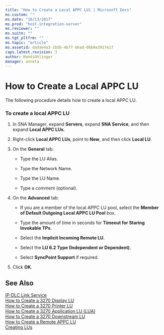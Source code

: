 ```yaml
---
title: "How to Create a Local APPC LU1 | Microsoft Docs"
ms.custom: ""
ms.date: "10/13/2017"
ms.prod: "host-integration-server"
ms.reviewer: ""
ms.suite: ""
ms.tgt_pltfrm: ""
ms.topic: "article"
ms.assetid: dadae4a3-1b5b-4b77-b6ad-0bb0a3917e17
caps.latest.revision: 3
author: MandiOhlinger
manager: anneta
---
```

# How to Create a Local APPC LU
The following procedure details how to create a local APPC LU.  
  
### To create a local APPC LU  
  
1.  In SNA Manager, expand **Servers**, expand **SNA Service**, and then expand **Local APPC LUs**.  
  
2.  Right-click **Local APPC LUs**, point to **New**, and then click **Local LU**.  
  
3.  On the **General** tab:  
  
    -   Type the LU Alias.  
  
    -   Type the Network Name.  
  
    -   Type the LU Name.  
  
    -   Type a comment (optional).  
  
4.  On the **Advanced** tab:  
  
    -   If you are a member of the local APPC LU pool, select the **Member of Default Outgoing Local APPC LU Pool** box.  
  
    -   Type the amount of time in seconds for **Timeout for Staring Invokable TPs**.  
  
    -   Select the **Implicit Incoming Remote LU**.  
  
    -   Select the **LU 6.2 Type (Independent or Dependent)**.  
  
    -   Select **SyncPoint Support** if required.  
  
5.  Click **OK**.  
  
## See Also  
 [IP-DLC Link Service](../Topic/IP-DLC%20Link%20Service1.md)   
 [How to Create a 3270 Display LU](../core/how-to-create-a-3270-display-lu.md)   
 [How to Create a 3270 Printer LU](../core/how-to-create-a-3270-printer-lu.md)   
 [How to Create a 3270 Application LU (LUA)](../core/how-to-create-a-3270-application-lu-lua.md)   
 [How to Create a 3270 Downstream LU](../core/how-to-create-a-3270-downstream-lu.md)   
 [How to Create a Remote APPC LU](../core/how-to-create-a-remote-appc-lu.md)   
 [Creating LUs](../core/creating-lus.md)